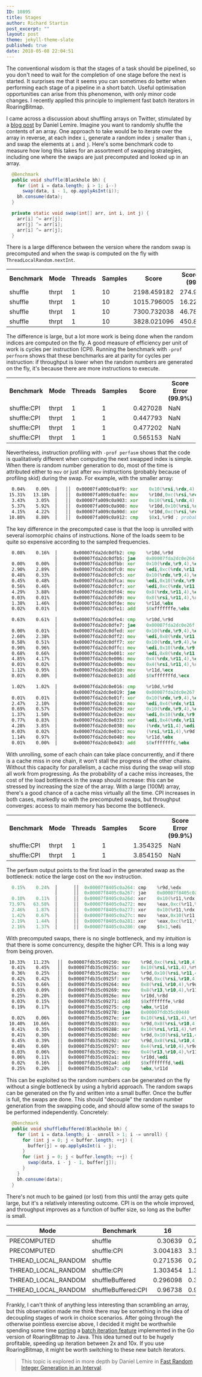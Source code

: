 ```yaml
---
ID: 10895
title: Stages
author: Richard Startin
post_excerpt: ""
layout: post
theme: jekyll-theme-slate
published: true
date: 2018-05-08 22:04:51
---
```

The conventional wisdom is that the stages of a task should be pipelined, so you don't need to wait for the completion of one stage before the next is started. It surprises me that it seems you can sometimes do better when performing each stage of a pipeline in a short batch. Useful optimisation opportunities can arise from this phenomenon, with only minor code changes. I recently applied this principle to implement fast batch iterators in RoaringBitmap.

I came across a discussion about shuffling arrays on Twitter, stimulated by a <a href="https://lemire.me/blog/2018/03/24/when-shuffling-large-arrays-how-much-time-can-be-attributed-to-random-number-generation/" rel="noopener" target="_blank">blog post</a> by Daniel Lemire. Imagine you want to randomly shuffle the contents of an array. One approach to take would be to iterate over the array in reverse, at each index `i`, generate a random index `j` smaller than `i`, and swap the elements at `i` and `j`. Here's some benchmark code to measure how long this takes for an assortment of swapping strategies, including one where the swaps are just precomputed and looked up in an array.

```java
  @Benchmark
  public void shuffle(Blackhole bh) {
    for (int i = data.length; i > 1; i--)
      swap(data, i - 1, op.applyAsInt(i));
    bh.consume(data);
  }

  private static void swap(int[] arr, int i, int j) {
    arr[i] ^= arr[j];
    arr[j] ^= arr[i];
    arr[i] ^= arr[j];
  }
```

There is a large difference between the version where the random swap is precomputed and when the swap is computed on the fly with `ThreadLocalRandom.nextInt`.

<div class="table-holder">
<table class="table table-bordered table-hover table-condensed">
<tbody><tr>
<th>Benchmark</th>
<th>Mode</th>
<th>Threads</th>
<th>Samples</th>
<th>Score</th>
<th>Score Error (99.9%)</th>
<th>Unit</th>
<th>Param: mode</th>
<th>Param: size</th>
</tr>
<tr>
<td>shuffle</td>
<td>thrpt</td>
<td>1</td>
<td>10</td>
<td>2198.459182</td>
<td>274.965189</td>
<td>ops/s</td>
<td>THREAD_LOCAL_RANDOM</td>
<td>65536</td>
</tr>
<tr>
<td>shuffle</td>
<td>thrpt</td>
<td>1</td>
<td>10</td>
<td>1015.796005</td>
<td>16.225480</td>
<td>ops/s</td>
<td>THREAD_LOCAL_RANDOM</td>
<td>131072</td>
</tr>
<tr>
<td>shuffle</td>
<td>thrpt</td>
<td>1</td>
<td>10</td>
<td>7300.732038</td>
<td>46.788234</td>
<td>ops/s</td>
<td>PRECOMPUTED</td>
<td>65536</td>
</tr>
<tr>
<td>shuffle</td>
<td>thrpt</td>
<td>1</td>
<td>10</td>
<td>3828.021096</td>
<td>450.874537</td>
<td>ops/s</td>
<td>PRECOMPUTED</td>
<td>131072</td>
</tr>
</tbody></table>
</div>

The difference is large, but a lot more work is being done when the random indices are computed on the fly. A good measure of efficiency per unit of work is cycles per instruction (CPI). Running the benchmark with `-prof perfnorm` shows that these benchmarks are at parity for cycles per instruction: if throughput is lower when the random numbers are generated on the fly, it's because there are more instructions to execute.

<div class="table-holder">
<table class="table table-bordered table-hover table-condensed">
<tbody><tr>
<th>Benchmark</th>
<th>Mode</th>
<th>Threads</th>
<th>Samples</th>
<th>Score</th>
<th>Score Error (99.9%)</th>
<th>Unit</th>
<th>Param: mode</th>
<th>Param: size</th>
</tr>
<tr>
<td>shuffle:CPI</td>
<td>thrpt</td>
<td>1</td>
<td>1</td>
<td>0.427028</td>
<td>NaN</td>
<td>#/op</td>
<td>THREAD_LOCAL_RANDOM</td>
<td>65536</td>
</tr>
<tr>
<td>shuffle:CPI</td>
<td>thrpt</td>
<td>1</td>
<td>1</td>
<td>0.447793</td>
<td>NaN</td>
<td>#/op</td>
<td>THREAD_LOCAL_RANDOM</td>
<td>131072</td>
</tr>
<tr>
<td>shuffle:CPI</td>
<td>thrpt</td>
<td>1</td>
<td>1</td>
<td>0.477202</td>
<td>NaN</td>
<td>#/op</td>
<td>PRECOMPUTED</td>
<td>65536</td>
</tr>
<tr>
<td>shuffle:CPI</td>
<td>thrpt</td>
<td>1</td>
<td>1</td>
<td>0.565153</td>
<td>NaN</td>
<td>#/op</td>
<td>PRECOMPUTED</td>
<td>131072</td>
</tr>
</tbody></table>
</div>

Nevertheless, instruction profiling with `-prof perfasm` shows that the code is qualitatively different when computing the next swapped index is simple. When there is random number generation to do, most of the time is attributed either to `mov` or just after `mov` instructions (probably because of profiling skid) during the swap. For example, with the smaller array:

```asm
  0.04%    0.00%  │   ││  0x00007fa009c0a8f9: xor    0x10(%rsi,%rdx,4),%r10d  
 15.31%   13.18%  │   ││  0x00007fa009c0a8fe: mov    %r10d,0xc(%rsi,%rcx,4)  
  3.43%    3.05%  │   ││  0x00007fa009c0a903: xor    0x10(%rsi,%rdx,4),%r10d  
  5.37%    5.92%  │   ││  0x00007fa009c0a908: mov    %r10d,0x10(%rsi,%rdx,4)  
  4.15%    4.22%  │   ││  0x00007fa009c0a90d: xor    %r10d,0xc(%rsi,%rcx,4)  
 10.80%    8.80%  │   ││  0x00007fa009c0a912: cmp    $0x1,%r9d ; probably skid
```

The key difference in the precomputed case is that the loop is unrolled with several isomorphic chains of instructions. None of the loads seem to be quite so expensive according to the sampled frequencies. 

```asm
  0.08%    0.16%  │      0x00007fda2dc0dfb2: cmp    %r10d,%r9d
                  │      0x00007fda2dc0dfb5: jae    0x00007fda2dc0e264
  0.00%    0.00%  │      0x00007fda2dc0dfbb: xor    0x10(%rdx,%r9,4),%edi
  2.90%    2.89%  │      0x00007fda2dc0dfc0: mov    %edi,0xc(%rdx,%r11,4)
  0.48%    0.33%  │      0x00007fda2dc0dfc5: xor    0x10(%rdx,%r9,4),%edi
  0.45%    0.48%  │      0x00007fda2dc0dfca: mov    %edi,0x10(%rdx,%r9,4)
  0.56%    0.46%  │      0x00007fda2dc0dfcf: xor    %edi,0xc(%rdx,%r11,4)
  4.29%    3.88%  │      0x00007fda2dc0dfd4: mov    0x8(%rdx,%r11,4),%edi
  0.03%    0.01%  │      0x00007fda2dc0dfd9: mov    0x8(%rsi,%r11,4),%r9d
  1.38%    1.46%  │      0x00007fda2dc0dfde: mov    %r11d,%ebx
  0.02%    0.01%  │      0x00007fda2dc0dfe1: add    $0xfffffffe,%ebx   

  0.63%    0.61%  │      0x00007fda2dc0dfe4: cmp    %r10d,%r9d
                  │      0x00007fda2dc0dfe7: jae    0x00007fda2dc0e26f
  0.00%    0.01%  │      0x00007fda2dc0dfed: xor    0x10(%rdx,%r9,4),%edi
  2.60%    2.38%  │      0x00007fda2dc0dff2: mov    %edi,0x8(%rdx,%r11,4)
  0.58%    0.51%  │      0x00007fda2dc0dff7: xor    0x10(%rdx,%r9,4),%edi
  0.90%    0.96%  │      0x00007fda2dc0dffc: mov    %edi,0x10(%rdx,%r9,4)
  0.68%    0.66%  │      0x00007fda2dc0e001: xor    %edi,0x8(%rdx,%r11,4)
  4.85%    4.17%  │      0x00007fda2dc0e006: mov    0x4(%rdx,%r11,4),%edi
  0.01%    0.02%  │      0x00007fda2dc0e00b: mov    0x4(%rsi,%r11,4),%r9d
  1.12%    0.95%  │      0x00007fda2dc0e010: mov    %r11d,%ecx
  0.01%    0.00%  │      0x00007fda2dc0e013: add    $0xfffffffd,%ecx  

  1.02%    1.02%  │      0x00007fda2dc0e016: cmp    %r10d,%r9d
                  │      0x00007fda2dc0e019: jae    0x00007fda2dc0e267
  0.01%    0.01%  │      0x00007fda2dc0e01f: xor    0x10(%rdx,%r9,4),%edi
  2.47%    2.10%  │      0x00007fda2dc0e024: mov    %edi,0x4(%rdx,%r11,4)
  0.69%    0.57%  │      0x00007fda2dc0e029: xor    0x10(%rdx,%r9,4),%edi
  1.37%    1.50%  │      0x00007fda2dc0e02e: mov    %edi,0x10(%rdx,%r9,4)
  0.77%    0.83%  │      0x00007fda2dc0e033: xor    %edi,0x4(%rdx,%r11,4)
  4.28%    3.85%  │      0x00007fda2dc0e038: mov    (%rdx,%r11,4),%edi
  0.03%    0.02%  │      0x00007fda2dc0e03c: mov    (%rsi,%r11,4),%r9d
  1.14%    0.97%  │      0x00007fda2dc0e040: mov    %r11d,%ebx
  0.01%    0.00%  │      0x00007fda2dc0e043: add    $0xfffffffc,%ebx  

```

With unrolling, some of each chain can take place concurrently, and if there is a cache miss in one chain, it won't stall the progress of the other chains. Without this capacity for parallelism, a cache miss during the swap will stop all work from progressing. As the probability of a cache miss increases, the cost of the load bottleneck in the swap should increase: this can be stressed by increasing the size of the array. With a large (100M) array, there's a good chance of a cache miss virtually all the time. CPI increases in both cases, markedly so with the precomputed swaps, but throughput converges: access to main memory has become the bottleneck.

<div class="table-holder">
<table class="table table-bordered table-hover table-condensed">
<tbody><tr>
<th>Benchmark</th>
<th>Mode</th>
<th>Threads</th>
<th>Samples</th>
<th>Score</th>
<th>Score Error (99.9%)</th>
<th>Unit</th>
<th>Param: mode</th>
<th>Param: size</th>
</tr>
<tr>
<td>shuffle:CPI</td>
<td>thrpt</td>
<td>1</td>
<td>1</td>
<td>1.354325</td>
<td>NaN</td>
<td>#/op</td>
<td>THREAD_LOCAL_RANDOM</td>
<td>100000000</td>
</tr>
<tr>
<td>shuffle:CPI</td>
<td>thrpt</td>
<td>1</td>
<td>1</td>
<td>3.854150</td>
<td>NaN</td>
<td>#/op</td>
<td>PRECOMPUTED</td>
<td>100000000</td>
</tr>
</tbody></table>
</div>

The perfasm output points to the first load in the generated swap as the bottleneck: notice the large cost on the `mov` instruction.

```java
  0.15%    0.24%  │      ││  0x00007f8405c0a264: cmp    %r9d,%edx
                  │      ││  0x00007f8405c0a267: jae    0x00007f8405c0a350
  0.10%    0.11%  │      ││  0x00007f8405c0a26d: xor    0x10(%r11,%rdx,4),%eax  
 73.97%   63.58%  │      ││  0x00007f8405c0a272: mov    %eax,0xc(%r11,%rcx,4)  
  2.46%    1.87%  │      ││  0x00007f8405c0a277: xor    0x10(%r11,%rdx,4),%eax 
  1.42%    0.67%  │      ││  0x00007f8405c0a27c: mov    %eax,0x10(%r11,%rdx,4) 
  2.19%    1.44%  │      ││  0x00007f8405c0a281: xor    %eax,0xc(%r11,%rcx,4) 
  2.16%    1.37%  │      ││  0x00007f8405c0a286: cmp    $0x1,%edi
```

With precomputed swaps, there is no single bottleneck, and my <em>intuition</em> is that there is some concurrency, despite the higher CPI. This is a long way from being proven.

```asm
 10.33%   11.23%   ││  0x00007fdb35c09250: mov    %r9d,0xc(%rsi,%r10,4)  
  0.41%    0.45%   ││  0x00007fdb35c09255: xor    0x10(%rsi,%r11,4),%r9d  
  0.36%    0.25%   ││  0x00007fdb35c0925a: mov    %r9d,0x10(%rsi,%r11,4)  
  0.42%    0.42%   ││  0x00007fdb35c0925f: xor    %r9d,0xc(%rsi,%r10,4)  
  0.51%    0.66%   ││  0x00007fdb35c09264: mov    0x8(%rsi,%r10,4),%r9d  
  0.03%    0.09%   ││  0x00007fdb35c09269: mov    0x8(%r13,%r10,4),%r11d 
  0.25%    0.20%   ││  0x00007fdb35c0926e: mov    %r10d,%r8d
  0.03%    0.15%   ││  0x00007fdb35c09271: add    $0xfffffffe,%r8d  
  0.19%    0.17%   ││  0x00007fdb35c09275: cmp    %ebx,%r11d
                   ││  0x00007fdb35c09278: jae    0x00007fdb35c09440
  0.02%    0.06%   ││  0x00007fdb35c0927e: xor    0x10(%rsi,%r11,4),%r9d  
 10.40%   10.66%   ││  0x00007fdb35c09283: mov    %r9d,0x8(%rsi,%r10,4) 
  0.41%    0.35%   ││  0x00007fdb35c09288: xor    0x10(%rsi,%r11,4),%r9d 
  0.41%    0.30%   ││  0x00007fdb35c0928d: mov    %r9d,0x10(%rsi,%r11,4) 
  0.45%    0.39%   ││  0x00007fdb35c09292: xor    %r9d,0x8(%rsi,%r10,4)  
  0.48%    0.60%   ││  0x00007fdb35c09297: mov    0x4(%rsi,%r10,4),%r9d  
  0.03%    0.06%   ││  0x00007fdb35c0929c: mov    0x4(%r13,%r10,4),%r11d 
  0.06%    0.11%   ││  0x00007fdb35c092a1: mov    %r10d,%edi
  0.02%    0.16%   ││  0x00007fdb35c092a4: add    $0xfffffffd,%edi   
  0.25%    0.20%   ││  0x00007fdb35c092a7: cmp    %ebx,%r11d
```

This can be exploited so the random numbers can be generated on the fly without a single bottleneck by using a hybrid approach. The random swaps can be generated on the fly and written into a small buffer. Once the buffer is full, the swaps are done. This should "decouple" the random number generation from the swapping code, and should allow some of the swaps to be performed independently. Concretely:

```java
  @Benchmark
  public void shuffleBuffered(Blackhole bh) {
    for (int i = data.length; i - unroll > 1; i -= unroll) {
      for (int j = 0; j < buffer.length; ++j) {
        buffer[j] = op.applyAsInt(i - j);
      }
      for (int j = 0; j < buffer.length; ++j) {
        swap(data, i - j - 1, buffer[j]);
      }
    }
    bh.consume(data);
  }
```

There's not much to be gained (or lost) from this until the array gets quite large, but it's a relatively interesting outcome. CPI is on the whole improved, and throughput improves as a function of buffer size, so long as the buffer is small.

<div class="table-holder">
<table class="table table-bordered table-hover table-condensed">
<thead><tr><th>Mode</th>
<th>Benchmark</th>
<th>16</th>
<th>32</th>
<th>64</th>
<th>128</th>
<th>256</th>
</tr></thead>
<tbody><tr>
<td>PRECOMPUTED</td>
<td>shuffle</td>
<td align="right">0.30639</td>
<td align="right">0.296566</td>
<td align="right">0.309829</td>
<td align="right">0.312449</td>
<td align="right">0.311183</td>
</tr>
<tr>
<td>PRECOMPUTED</td>
<td>shuffle:CPI</td>
<td align="right">3.004183</td>
<td align="right">3.126903</td>
<td align="right">2.989748</td>
<td align="right">2.987508</td>
<td align="right">3.000369</td>
</tr>
<tr>
<td>THREAD_LOCAL_RANDOM</td>
<td>shuffle</td>
<td align="right">0.271536</td>
<td align="right">0.266418</td>
<td align="right">0.271858</td>
<td align="right">0.265593</td>
<td align="right">0.264507</td>
</tr>
<tr>
<td>THREAD_LOCAL_RANDOM</td>
<td>shuffle:CPI</td>
<td align="right">1.303454</td>
<td align="right">1.328127</td>
<td align="right">1.300731</td>
<td align="right">1.32857</td>
<td align="right">1.377559</td>
</tr>
<tr>
<td>THREAD_LOCAL_RANDOM</td>
<td>shuffleBuffered</td>
<td align="right">0.296098</td>
<td align="right">0.324416</td>
<td align="right">0.346934</td>
<td align="right">0.353246</td>
<td align="right">0.35277</td>
</tr>
<tr>
<td>THREAD_LOCAL_RANDOM</td>
<td>shuffleBuffered:CPI</td>
<td align="right">0.96738</td>
<td align="right">0.937101</td>
<td align="right">0.893673</td>
<td align="right">0.87786</td>
<td align="right">0.874607</td>
</tr>
</tbody></table>
</div>

Frankly, I can't think of anything less interesting than scrambling an array, but this observation made me think there may be something in the idea of decoupling stages of work in choice scenarios. After going through the otherwise pointless exercise above, I decided it might be worthwhile spending some time <a href="https://github.com/RoaringBitmap/RoaringBitmap/pull/243" rel="noopener" target="_blank">porting</a> a <a href="https://github.com/RoaringBitmap/roaring/pull/150" rel="noopener" target="_blank">batch iteration feature</a> implemented in the Go version of RoaringBitmap to Java. This idea turned out to be hugely profitable, speeding up iteration between 2x and 10x. If you use RoaringBitmap, it might be worth switching to these new batch iterators.



<blockquote>This topic is explored in more depth by Daniel Lemire in <a href="https://arxiv.org/pdf/1805.10941.pdf" rel="noopener" target="_blank">Fast Random Integer Generation in an Interval</a>.</blockquote>